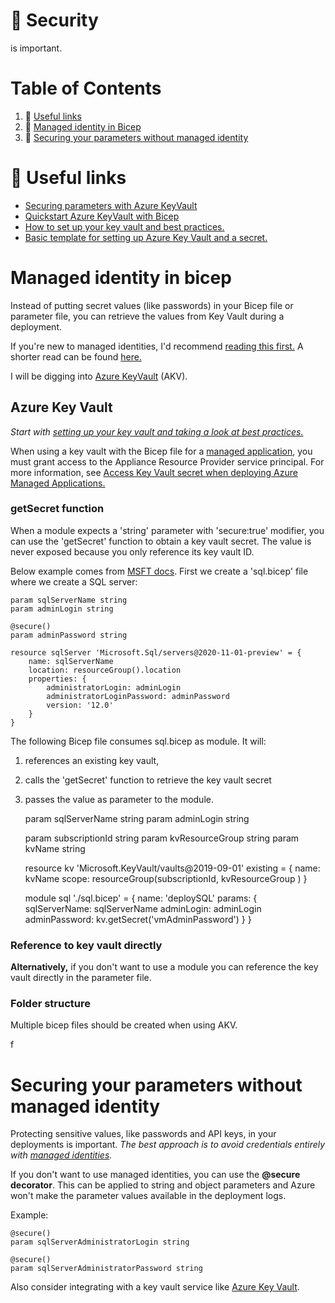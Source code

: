 # :closed_lock_with_key: Security
is important.

# Table of Contents

1. :pushpin: [Useful links]()
2. :key: [Managed identity in Bicep]()
3. :scroll: [Securing your parameters without managed identity]()

# :pushpin: Useful links

- [Securing parameters with Azure KeyVault](https://learn.microsoft.com/en-us/azure/azure-resource-manager/bicep/key-vault-parameter?tabs=azure-cli)
- [Quickstart Azure KeyVault with Bicep](https://learn.microsoft.com/en-us/azure/key-vault/secrets/quick-create-bicep?tabs=CLI)
- [How to set up your key vault and best practices.](https://learn.microsoft.com/en-us/azure/key-vault/secrets/secrets-best-practices?source=recommendations)
- [Basic template for setting up Azure Key Vault and a secret.](https://azure.microsoft.com/en-gb/resources/templates/key-vault-create/)

# Managed identity in bicep

Instead of putting secret values (like passwords) in your Bicep file or parameter file, you can retrieve the values from Key Vault during a deployment.

If you're new to managed identities, I'd recommend [reading this first.](https://learn.microsoft.com/en-us/training/modules/authenticate-apps-with-managed-identities/) 
A shorter read can be found [here.](https://learn.microsoft.com/en-us/training/modules/implement-managed-identities/)

I will be digging into [Azure KeyVault](https://learn.microsoft.com/en-us/azure/key-vault/) (AKV).

## Azure Key Vault
*Start with [setting up your key vault and taking a look at best practices.](https://learn.microsoft.com/en-us/azure/key-vault/secrets/secrets-best-practices?source=recommendations)*

When using a key vault with the Bicep file for a [managed application](https://learn.microsoft.com/en-us/azure/azure-resource-manager/managed-applications/overview), you must grant access to the Appliance Resource Provider service principal. For more information, see [Access Key Vault secret when deploying Azure Managed Applications.](https://learn.microsoft.com/en-us/azure/azure-resource-manager/managed-applications/key-vault-access)

### getSecret function
When a module expects a 'string' parameter with 'secure:true' modifier, you can use the 'getSecret' function to obtain a key vault secret. The value is never exposed because you only reference its key vault ID.

Below example comes from [MSFT docs](https://learn.microsoft.com/en-us/azure/azure-resource-manager/bicep/key-vault-parameter?tabs=azure-cli#use-getsecret-function). First we create a 'sql.bicep' file where we create a SQL server:

    param sqlServerName string
    param adminLogin string

    @secure()
    param adminPassword string

    resource sqlServer 'Microsoft.Sql/servers@2020-11-01-preview' = {
        name: sqlServerName
        location: resourceGroup().location
        properties: {
            administratorLogin: adminLogin
            administratorLoginPassword: adminPassword
            version: '12.0'
        }
    }

The following Bicep file consumes sql.bicep as module. It will:

1. references an existing key vault,
2. calls the 'getSecret' function to retrieve the key vault secret
3. passes the value as parameter to the module.

    param sqlServerName string
    param adminLogin string

    param subscriptionId string
    param kvResourceGroup string
    param kvName string

    resource kv 'Microsoft.KeyVault/vaults@2019-09-01' existing = {
        name: kvName
        scope: resourceGroup(subscriptionId, kvResourceGroup )
    }

    module sql './sql.bicep' = {
        name: 'deploySQL'
        params: {
            sqlServerName: sqlServerName
            adminLogin: adminLogin
            adminPassword: kv.getSecret('vmAdminPassword')
        }
    }

### Reference to key vault directly
**Alternatively,** if you don't want to use a module you can reference the key vault directly in the parameter file.




### Folder structure
Multiple bicep files should be created when using AKV.

f

# Securing your parameters without managed identity
Protecting sensitive values, like passwords and API keys, in your deployments is important. *The best approach is to avoid credentials entirely with [managed identities](https://learn.microsoft.com/en-us/azure/active-directory/managed-identities-azure-resources/overview).*

If you don't want to use managed identities, you can use the **@secure decorator**. This can be applied to string and object parameters and Azure won't make the parameter values available in the deployment logs.

Example:

    @secure()
    param sqlServerAdministratorLogin string

    @secure()
    param sqlServerAdministratorPassword string

Also consider integrating with a key vault service like [Azure Key Vault](https://learn.microsoft.com/en-us/azure/key-vault/).
